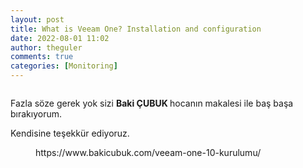 ```yaml
---
layout: post
title: What is Veeam One? Installation and configuration
date: 2022-08-01 11:02
author: theguler
comments: true
categories: [Monitoring]
---
```

<!-- wp:image {"id":3847,"sizeSlug":"large","linkDestination":"none"} -->
<figure class="wp-block-image size-large"><img src="https://farukguler.com/assets/post_images/v-one.webp?w=1024" alt="" class="wp-image-3847" /></figure>
<!-- /wp:image -->

<!-- wp:paragraph -->
<p>Fazla söze gerek yok sizi&nbsp;<strong>Baki ÇUBUK&nbsp;</strong>hocanın makalesi ile baş başa bırakıyorum.</p>
<!-- /wp:paragraph -->

<!-- wp:paragraph -->
<p>Kendisine teşekkür ediyoruz.</p>
<!-- /wp:paragraph -->

<!-- wp:embed {"url":"https://www.bakicubuk.com/veeam-one-10-kurulumu/","type":"wp-embed","providerNameSlug":"baki-cubuk"} -->
<figure class="wp-block-embed is-type-wp-embed is-provider-baki-cubuk wp-block-embed-baki-cubuk"><div class="wp-block-embed__wrapper">
https://www.bakicubuk.com/veeam-one-10-kurulumu/
</div></figure>
<!-- /wp:embed -->
